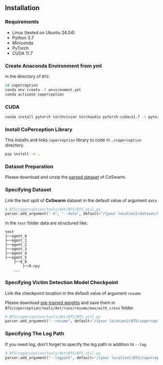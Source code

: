 ## Installation

### Requirements

* Linux (tested on Ubuntu 24.04)
* Python 3.7
* Miniconda
* PyTorch
* CUDA 11.7

### Create Anaconda Environment from yml

in the directory of `BTS`:

```bash
cd coperception
conda env create -f environment.yml
conda activate coperception
```

### CUDA

```bash
conda install pytorch torchvision torchaudio pytorch-cuda=11.7 -c pytorch -c nvidia
```

### Install CoPerception Library

This installs and links `coperception` library to code in `./coperception` directory.

```bash
pip install -e .
```

### Dataset Preparation

Please download and unzip the [parsed dataset](https://huggingface.co/datasets/liuzh594/CoSwarm/resolve/main/CoSwarm-det.tar.gz) of CoSwarm.

### Specifying Dataset

Link the test split of **CoSwarm** dataset in the default value of argument `data`

```python
# BTS/coperception/tools/det/BTS/BTS_util.py
parser.add_argument("-d", "--data", default="/{your location}/dataset/CoSwarm-det/test", type=str, help="The path to the preprocessed sparse BEV training data", )
```

in the `test` folder data are structured like:

```
test
├──agent_0
├──agent_1
├──agent_2
├──agent_3
├──agent_4
├──agent_5
    ├──8_0
	    ├──0.npy		
    ...
```



### Specifying Victim Detection Model Checkpoint

Link the checkpoint location in the default value of argument `resume`

Please download [pre-trained weights](https://huggingface.co/datasets/liuzh594/CoSwarm/resolve/main/epoch_50.pth) and save them in `BTS/coperception/tools/det/runs/resume/max/with_cross` folder.

```python
# BTS/coperception/tools/det/BTS/BTS_util.py
parser.add_argument("--resume", default="/{your location}/BTS/coperception/tools/det/runs/resume/max/with_cross/epoch_50.pth", type=str, help="The path to the saved model that is loaded to resume training", )
```

### Specifying The Log Path
If you need log, don't forget to specify the log path in addition to `--log`.
```python
# BTS/coperception/tools/det/BTS/BTS_util.py
parser.add_argument("--logpath", default="/{your location}/BTS/coperception/logs", help="The path to the output log file")
```